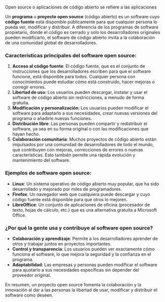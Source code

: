 Open source o aplicaciones de código abierto se refiere a las aplicaciones

Un **programa** o **proyecto open source** (código abierto) es un software cuyo **código fuente** está disponible públicamente para que cualquier persona lo pueda ver, modificar y distribuir. A diferencia de los programas de software propietario, donde el código es cerrado y solo los desarrolladores originales pueden modificarlo, el software de código abierto invita a la colaboración de una comunidad global de desarrolladores.

### Características principales del software open source:

1. **Acceso al código fuente**: El código fuente, que es el conjunto de instrucciones que los desarrolladores escriben para que el software funcione, está disponible para todos. Cualquier persona con conocimientos puede estudiar cómo está construido, hacer mejoras o corregir errores.
2. **Libertad de uso**: Los usuarios pueden descargar, instalar y usar el software de código abierto sin restricciones, a menudo de forma gratuita.
3. **Modificación y personalización**: Los usuarios pueden modificar el software para adaptarlo a sus necesidades, crear nuevas versiones del programa o añadirle nuevas funciones.
4. **Distribución libre**: Las personas pueden compartir y redistribuir el software, ya sea en su forma original o con las modificaciones que hayan hecho.
5. **Colaboración comunitaria**: Muchos proyectos de código abierto están impulsados por una comunidad de desarrolladores de todo el mundo, que contribuyen con mejoras, correcciones de errores o nuevas características. Esto también permite una rápida evolución y mantenimiento del software.
### Ejemplos de software open source:

- **Linux**: Un sistema operativo de código abierto muy popular, que ha sido desarrollado y mejorado por miles de programadores.
- **Firefox**: Un navegador web que cualquiera puede descargar y cuyo código fuente está disponible para que otros lo mejoren.
- **LibreOffice**: Un conjunto de aplicaciones de oficina (procesador de texto, hojas de cálculo, etc.) que es una alternativa gratuita a Microsoft Office.
### ¿Por qué la gente usa y contribuye al software open source?

- **Colaboración y aprendizaje**: Permite a los desarrolladores aprender de otros y trabajar juntos en proyectos importantes.
- **Control y transparencia**: Los usuarios pueden ver exactamente cómo funciona el software, lo que mejora la seguridad y la confianza en el programa.
- **Adaptabilidad**: Las empresas y personas pueden modificar el software para ajustarlo a sus necesidades específicas sin depender del proveedor original.

En resumen, un proyecto open source fomenta la colaboración y la innovación al dar a las personas la libertad de usar, modificar y distribuir el software como deseen.